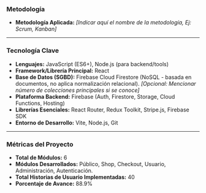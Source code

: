 ### Metodología

*   **Metodología Aplicada:** _[Indicar aquí el nombre de la metodología, Ej: Scrum, Kanban]_

---

### Tecnología Clave

*   **Lenguajes:** JavaScript (ES6+), Node.js (para backend/tools)
*   **Framework/Librería Principal:** React
*   **Base de Datos (SGBD):** Firebase Cloud Firestore (NoSQL - basada en documentos, no aplica normalización relacional). _[Opcional: Mencionar número de colecciones principales si se conoce]_
*   **Plataforma Backend:** Firebase (Auth, Firestore, Storage, Cloud Functions, Hosting)
*   **Librerías Esenciales:** React Router, Redux Toolkit, Stripe.js, Firebase SDK
*   **Entorno de Desarrollo:** Vite, Node.js, Git

---

### Métricas del Proyecto

*   **Total de Módulos:** 6
*   **Módulos Desarrollados:** Público, Shop, Checkout, Usuario, Administración, Autenticación.
*   **Total Historias de Usuario Implementadas:** 40
*   **Porcentaje de Avance:** 88.9% 